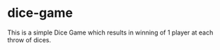 # dice-game
This is a simple Dice Game which results in winning of 1 player at each throw of dices.

